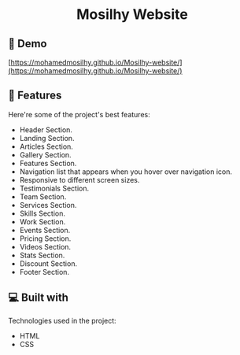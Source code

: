 <h1 align="center" id="title"> Mosilhy Website</h1>

<h2>🚀 Demo</h2>

[https://mohamedmosilhy.github.io/Mosilhy-website/](https://mohamedmosilhy.github.io/Mosilhy-website/)

  
  
<h2>🧐 Features</h2>

Here're some of the project's best features:

*   Header Section.
*   Landing Section.
*   Articles Section.
*   Gallery Section.
*   Features Section.
*   Navigation list that appears when you hover over navigation icon.
*   Responsive to different screen sizes.
*   Testimonials Section.
*   Team Section.
*   Services Section.
*   Skills Section.
*   Work Section.
*   Events Section.
*   Pricing Section.
*   Videos Section.
*   Stats Section.
*   Discount Section.
*   Footer Section.

  
  
<h2>💻 Built with</h2>

Technologies used in the project:

*   HTML
*   CSS

